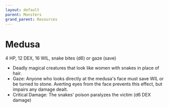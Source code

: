 ```yaml
---
layout: default
parent: Monsters
grand_parent: Resources
---
```


# Medusa

4 HP, 12 DEX, 16 WIL, snake bites (d6) or gaze (save)

- Deadly magical creatures that look like women with snakes in place of hair.
- Gaze: Anyone who looks directly at the medusa's face must save WIL or be turned to stone. Averting eyes from the face prevents this effect, but impairs any damage dealt.
- Critical Damage: The snakes' poison paralyzes the victim (d6 DEX damage)
